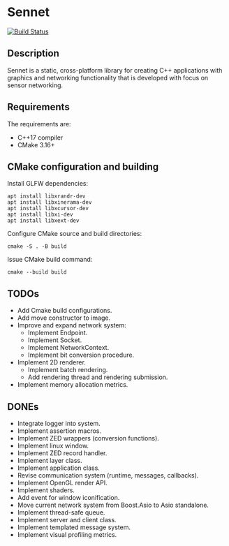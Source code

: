 # Sennet 
[![Build Status](https://travis-ci.com/markvilar/Sennet.svg?branch=master)](https://travis-ci.com/markvilar/Sennet)

## Description
Sennet is a static, cross-platform library for creating C++ applications 
with graphics and networking functionality that is developed with focus on 
sensor networking.

## Requirements
The requirements are:
- C++17 compiler
- CMake 3.16+

## CMake configuration and building

Install GLFW dependencies:
```
apt install libxrandr-dev
apt install libxinerama-dev
apt install libxcursor-dev
apt install libxi-dev
apt install libxext-dev
```

Configure CMake source and build directories:
```
cmake -S . -B build
```

Issue CMake build command:
```
cmake --build build
```

## TODOs
- Add Cmake build configurations.
- Add move constructor to image.
- Improve and expand network system:
    - Implement Endpoint.
    - Implement Socket.
    - Implement NetworkContext.
    - Implement bit conversion procedure.
- Implement 2D renderer.
    - Implement batch rendering.
    - Add rendering thread and rendering submission.
- Implement memory allocation metrics.

## DONEs
- Integrate logger into system.
- Implement assertion macros.
- Implement ZED wrappers (conversion functions).
- Implement linux window.
- Implement ZED record handler.
- Implement layer class.
- Implement application class.
- Revise communication system (runtime, messages, callbacks).
- Implement OpenGL render API.
- Implement shaders.
- Add event for window iconification.
- Move current network system from Boost.Asio to Asio standalone.
- Implement thread-safe queue.
- Implement server and client class.
- Implement templated message system.
- Implement visual profiling metrics.
